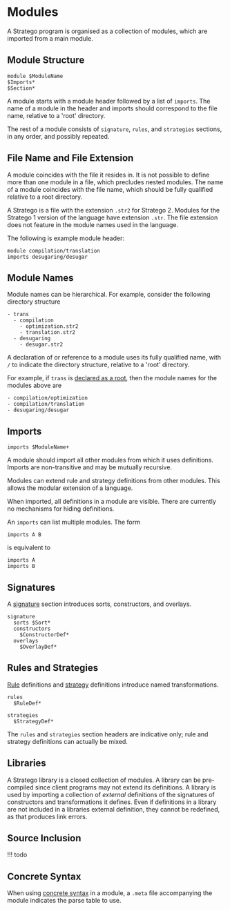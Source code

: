 # Modules

A Stratego program is organised as a collection of modules, which are imported from a main module.


## Module Structure

```stratego
module $ModuleName
$Imports*
$Section*
```

A module starts with a module header followed by a list of `imports`.
The name of a module in the header and imports should correspond to the file name, relative to a 'root' directory.

The rest of a module consists of `signature`, `rules`, and `strategies` sections, in any order, and possibly repeated.

## File Name and File Extension

A module coincides with the file it resides in. It is not possible to define more than one module in a file, which precludes nested modules.
The name of a module coincides with the file name, which should be fully qualified relative to a root directory.

A Stratego is a file with the extension `.str2` for Stratego 2.
Modules for the Stratego 1 version of the language have extension `.str`.
The file extension does not feature in the module names used in the language.

The following is example module header:

```stratego
module compilation/translation
imports desugaring/desugar
```

## Module Names

Module names can be hierarchical.
For example, consider the following directory structure

```
- trans
  - compilation
    - optimization.str2
    - translation.str2
  - desugaring
    - desugar.str2
```
A declaration of or reference to a module uses its fully qualified name, with `/` to indicate the directory structure, relative to a 'root' directory.

For example, if `trans` is [declared as a root](../config/index.md), then the module names for the modules above are

```
- compilation/optimization
- compilation/translation
- desugaring/desugar
```

## Imports

```stratego
imports $ModuleName+
```

A module should import all other modules from which it uses definitions.
Imports are non-transitive and may be mutually recursive.

Modules can extend rule and strategy definitions from other modules.
This allows the modular extension of a language.

When imported, all definitions in a module are visible.
There are currently no mechanisms for hiding definitions.

An `imports` can list multiple modules.
The form

```stratego
imports A B
```

is equivalent to

```stratego
imports A
imports B
```


## Signatures

A [signature](terms/types.md) section introduces sorts, constructors, and overlays.

```stratego
signature
  sorts $Sort*
  constructors
    $ConstructorDef*
  overlays
    $OverlayDef*
```

## Rules and Strategies

[Rule](rules/rewrite-rules.md) definitions and [strategy](strategies/strategy-definitions.md) definitions introduce named transformations.

```stratego
rules
  $RuleDef*
```

```stratego
strategies  
  $StrategyDef*
```

The `rules` and `strategies` section headers are indicative only; rule and strategy definitions can actually be mixed.

## Libraries

A Stratego library is a closed collection of modules.
A library can be pre-compiled since client programs may not extend its definitions.
A library is used by importing a collection of _external_ definitions of the signatures of constructors and transformations it defines.
Even if definitions in a library are not included in a libraries external definition, they cannot be redefined, as that produces link errors.

## Source Inclusion

!!! todo

## Concrete Syntax

When using [concrete syntax](rules/concrete-syntax.md) in a module, a `.meta` file accompanying the module indicates the parse table to use.
